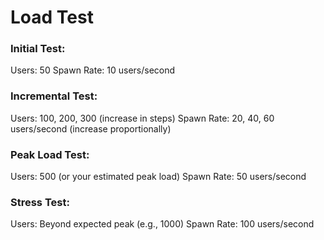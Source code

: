 # Load Test

### Initial Test:
Users: 50
Spawn Rate: 10 users/second

### Incremental Test:
Users: 100, 200, 300 (increase in steps)
Spawn Rate: 20, 40, 60 users/second (increase proportionally)

### Peak Load Test:
Users: 500 (or your estimated peak load)
Spawn Rate: 50 users/second

### Stress Test:
Users: Beyond expected peak (e.g., 1000)
Spawn Rate: 100 users/second
